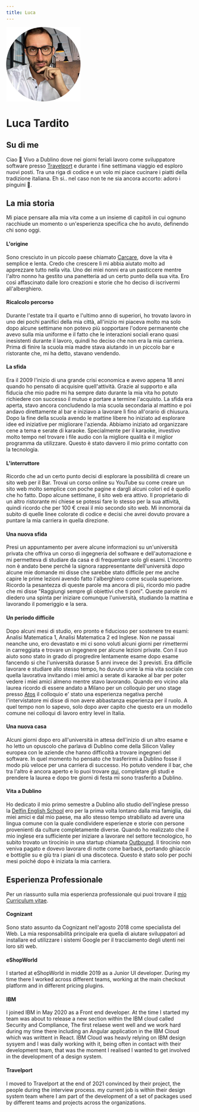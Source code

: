 ```yaml
---
title: Luca
---
```


<img src="/img/me.png" alt="me" width="200"/>

# Luca Tardito

## Su di me
Ciao 👋
Vivo a Dublino dove nei giorni feriali lavoro come sviluppatore software presso [Travelport](https://www.travelport.com/) e durante i fine settimana viaggio ed esploro nuovi posti. Tra una riga di codice e un volo mi piace cucinare i piatti della tradizione italiana. Eh si.. nel caso non te ne sia ancora accorto: adoro i pinguini 🐧.

## La mia storia
Mi piace pensare alla mia vita come a un insieme di capitoli in cui ognuno racchiude un momento o un'esperienza specifica che ho avuto, definendo chi sono oggi.

#### L'origine
Sono cresciuto in un piccolo paese chiamato [Carcare](https://goo.gl/maps/FjzhLesAgsbWASZ36), dove la vita è semplice e lenta.
Credo che crescere lì mi abbia aiutato molto ad apprezzare tutto nella vita.
Uno dei miei nonni era un pasticcere mentre l'altro nonno ha gestito una panetteria ad un certo punto della sua vita.
Ero così affascinato dalle loro creazioni e storie che ho deciso di iscrivermi all'alberghiero.

#### Ricalcolo percorso
Durante l'estate tra il quarto e l'ultimo anno di superiori, ho trovato lavoro in uno dei pochi panifici della mia città, all'inizio mi piaceva molto ma solo dopo alcune settimane non potevo più sopportare l'odore permanente che avevo sulla mia uniforme e il fatto che le interazioni sociali erano quasi inesistenti durante il lavoro, quindi ho deciso che non era la mia carriera. Prima di finire la scuola mia madre stava aiutando in un piccolo bar e ristorante che, mi ha detto, stavano vendendo.

#### La sfida
Era il 2009 l'inizio di una grande crisi economica e avevo appena 18 anni quando ho pensato di acquisire quell'attività. Grazie al supporto e alla fiducia che mio padre mi ha sempre dato durante la mia vita ho potuto richiedere con successo il mutuo e portare a termine l'acquisto.
La sfida era aperta, stavo ancora concludendo la mia scuola secondaria al mattino e poi andavo direttamente al bar e iniziavo a lavorare lì fino all'orario di chiusura. Dopo la fine della scuola avendo le mattine libere ho iniziato ad esplorare idee ed iniziative per migliorare l'azienda. Abbiamo iniziato ad organizzare cene a tema e serate di karaoke. Specialmente per il karaoke, investivo molto tempo nel trovare i file audio con la migliore qualità e il miglior programma da utilizzare. Questo è stato davvero il mio primo contatto con la tecnologia.

#### L'interruttore
Ricordo che ad un certo punto decisi di esplorare la possibilità di creare un sito web per il Bar. Trovai un corso online su YouTube su come creare un sito web molto semplice con poche pagine e dargli alcuni colori ed è quello che ho fatto. Dopo alcune settimane, il sito web era attivo.
Il proprietario di un altro ristorante mi chiese se potessi fare lo stesso per la sua attività, quindi ricordo che per 100 € creai il mio secondo sito web. Mi innomorai da subito di quelle linee colorate di codice e decisi che avrei dovuto provare a puntare la mia carriera in quella direzione.

#### Una nuova sfida
Presi un appuntamento per avere alcune informazioni su un'università privata che offriva un corso di ingegneria del software e dell'automazione e mi permetteva di studiare da casa e di frequentare solo gli esami. L'incontro non è andato bene perché la signora rappresentante dell'università dopo alcune mie domande mi disse che sarebbe stato difficile per me anche capire le prime lezioni avendo fatto l'alberghiero come scuola superiore. Ricordo la pesantezza di queste parole ma ancora di più, ricordo mio padre che mi disse "Raggiungi sempre gli obiettivi che ti poni". Queste parole mi diedero una spinta per iniziare comunque l'università, studiando la mattina e lavorando il pomeriggio e la sera.

#### Un periodo difficile
Dopo alcuni mesi di studio, ero pronto e fiducioso per sostenere tre esami: Analisi Matematica 1, Analisi Matematica 2 ed Inglese.
Non ne passai neanche uno, ero devastato e mi ci sono voluti alcuni giorni per rimettermi in carreggiata e trovare un ingegnere per alcune lezioni private. Con il suo aiuto sono stato in grado di progredire lentamente esame dopo esame fancendo si che l'università durasse 5 anni invece dei 3 previsti. Era difficile lavorare e studiare allo stesso tempo, ho duvuto unire la mia vita sociale con quella lavorativa invitando i miei amici a serate di karaoke al bar per poter vedere i miei amici almeno mentre stavo lavorando.
Quando ero vicino alla laurea ricordo di essere andato a Milano per un colloquio per uno stage presso [Atos](https://atos.net/en/) il colloquio e' stato una esperienza negativa perché l'intervistatore mi disse di non avere abbastanza esperienza per il ruolo. A quel tempo non lo sapevo, solo dopo aver capito che questo era un modello comune nei colloqui di lavoro entry level in Italia.

#### Una nuova casa
Alcuni giorni dopo ero all'università in attesa dell'inizio di un altro esame e ho letto un opuscolo che parlava di Dublino come della Silicon Valley europea con le aziende che hanno difficoltà a trovare ingegneri del software. In quel momento ho pensato che trasferirmi a Dublino fosse il modo più veloce per una carriera di successo. Ho potuto vendere il bar, che tra l'altro è ancora aperto e lo puoi trovare [qui](https://goo.gl/maps/5H49EppecEMUtHEC7), completare gli studi e prendere la laurea e dopo tre giorni di festa mi sono trasferito a Dublino.

#### Vita a Dublino
Ho dedicato il mio primo semestre a Dublino allo studio dell'inglese presso la [Delfin English School](https://delfinschool.com/) ero per la prima volta lontano dalla mia famiglia, dai miei amici e dal mio paese, ma allo stesso tempo strabiliato ad avere una lingua comune con la quale condividere esperienze e storie con persone provenienti da culture completamente diverse.
Quando ho realizzato che il mio inglese era sufficiente per iniziare a lavorare nel settore tecnologico, ho subito trovato un tirocinio in una startup chiamata [Outbound](https://www.outboundsales.io/). Il tirocinio non veniva pagato e dovevo lavorare di notte come barback, portando ghiaccio e bottiglie su e giù tra i piani di una discoteca.
Questo è stato solo per pochi mesi poiché dopo è iniziata la mia carriera.

## Esperienza Professionale
Per un riassunto sulla mia esperienza professionale qui puoi trovare il [mio Curriculum vitae](./luca-tardito-CV-it.pdf).

#### Cognizant
Sono stato assunto da Cognizant nell'agosto 2018 come specialista del Web.
La mia responsabilità principale era quella di aiutare sviluppatori ad installare ed utilizzare i sistemi Google per il tracciamento degli utenti nei loro siti web.

#### eShopWorld
I started at eShopWorld in middle 2019 as a Junior UI developer.
During my time there I worked across different teams, working at the main checkout platform and in different pricing plugins.

#### IBM
I joined IBM in May 2020 as a Front end developer.
At the time I started my team was about to release a new section within the IBM cloud called Security and Compliance, The first relaese went well and we work hard during my time there including an Angular application in the IBM Cloud which was writtent in React.
IBM Cloud was heavly relying on IBM design sysyem and I was daily working with it, being often in contact with their development team, that was the moment I realised I wanted to get involved in the development of a design system.

#### Travelport
I moved to Travelport at the end of 2021 convinced by their project, the people during the interview process. my current job is within their design system team where I am part of the development of a set of packages used by different teams and projects across the organizations.